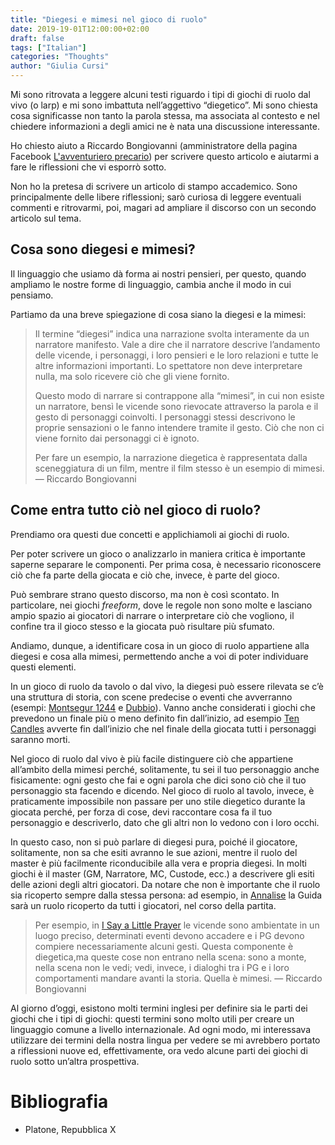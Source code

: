 ```yaml
---
title: "Diegesi e mimesi nel gioco di ruolo"
date: 2019-19-01T12:00:00+02:00
draft: false
tags: ["Italian"]
categories: "Thoughts"
author: "Giulia Cursi"
---
```


Mi sono ritrovata a leggere alcuni testi riguardo i tipi di giochi di ruolo dal vivo (o larp) e mi sono imbattuta nell’aggettivo “diegetico”. Mi sono chiesta cosa significasse non tanto la parola stessa, ma associata al contesto e nel chiedere informazioni a degli amici ne è nata una discussione interessante.

Ho chiesto aiuto a Riccardo Bongiovanni (amministratore della pagina Facebook [L'avventuriero precario](https://www.facebook.com/AvventurieroPrecario/)) per scrivere questo articolo e aiutarmi a fare le riflessioni che vi esporrò sotto.

Non ho la pretesa di scrivere un articolo di stampo accademico. Sono principalmente delle libere riflessioni; sarò curiosa di leggere eventuali commenti e ritrovarmi, poi, magari ad ampliare il discorso con un secondo articolo sul tema.

## Cosa sono diegesi e mimesi?

Il linguaggio che usiamo dà forma ai nostri pensieri, per questo, quando ampliamo le nostre forme di linguaggio, cambia anche il modo in cui pensiamo.

Partiamo da una breve spiegazione di cosa siano la diegesi e la mimesi:

> Il termine “diegesi” indica una narrazione svolta interamente da un narratore manifesto. Vale a dire che il narratore descrive l’andamento delle vicende, i personaggi, i loro pensieri e le loro relazioni e tutte le altre informazioni importanti. Lo spettatore non deve interpretare nulla, ma solo ricevere ciò che gli viene fornito.
> 
> Questo modo di narrare si contrappone alla “mimesi”, in cui non esiste un narratore, bensì le vicende sono rievocate attraverso la parola e il gesto di personaggi coinvolti. I personaggi stessi descrivono le proprie sensazioni o le fanno intendere tramite il gesto. Ciò che non ci viene fornito dai personaggi ci è ignoto. 
> 
> Per fare un esempio, la narrazione diegetica è rappresentata dalla sceneggiatura di un film, mentre il film stesso è un esempio di mimesi. 
> — Riccardo Bongiovanni

## Come entra tutto ciò nel gioco di ruolo?

Prendiamo ora questi due concetti e applichiamoli ai giochi di ruolo.

Per poter scrivere un gioco o analizzarlo in maniera critica è importante saperne separare le componenti. Per prima cosa, è necessario riconoscere ciò che fa parte della giocata e ciò che, invece, è parte del gioco.

Può sembrare strano questo discorso, ma non è così scontato. In particolare, nei giochi *freeform*, dove le regole non sono molte e lasciano ampio spazio ai giocatori di narrare o interpretare ciò che vogliono, il confine tra il gioco stesso e la giocata può risultare più sfumato.

Andiamo, dunque, a identificare cosa in un gioco di ruolo appartiene alla diegesi e cosa alla mimesi, permettendo anche a voi di poter individuare questi elementi.

In un gioco di ruolo da tavolo o dal vivo, la diegesi può essere rilevata se c’è una struttura di storia, con scene predecise o eventi che avverranno (esempi: [Montsegur 1244](http://www.narrattiva.it/it/shop/tabellone-e-segnalini/montsegur-1244/) e [Dubbio](http://www.narrattiva.it/it/shop/tabellone-e-segnalini/dubbio/)). Vanno anche considerati i giochi che prevedono un finale più o meno definito fin dall’inizio, ad esempio [Ten Candles](http://cavalrygames.com/ten-candles/) avverte fin dall’inizio che nel finale della giocata tutti i personaggi saranno morti.

Nel gioco di ruolo dal vivo è più facile distinguere ciò che appartiene all’ambito della mimesi perché, solitamente, tu sei il tuo personaggio anche fisicamente: ogni gesto che fai e ogni parola che dici sono ciò che il tuo personaggio sta facendo e dicendo. Nel gioco di ruolo al tavolo, invece, è praticamente impossibile non passare per uno stile diegetico durante la giocata perché, per forza di cose, devi raccontare cosa fa il tuo personaggio e descriverlo, dato che gli altri non lo vedono con i loro occhi.

In questo caso, non si può parlare di diegesi pura, poiché il giocatore, solitamente, non sa che esiti avranno le sue azioni, mentre il ruolo del master è più facilmente riconducibile alla vera e propria diegesi. In molti giochi è il master (GM, Narratore, MC, Custode, ecc.) a descrivere gli esiti delle azioni degli altri giocatori. Da notare che non è importante che il ruolo sia ricoperto sempre dalla stessa persona: ad esempio, in [Annalise](http://www.narrattiva.it/it/shop/libro/annalise-2-edizione/) la Guida sarà un ruolo ricoperto da tutti i giocatori, nel corso della partita.

> Per esempio, in [I Say a Little Prayer](https://scenariofestival.se/archive/scenarios-2014/i-say-a-little-prayer/) le vicende sono ambientate in un luogo preciso, determinati eventi devono accadere e i PG devono compiere necessariamente alcuni gesti. Questa componente è diegetica,ma queste cose non entrano nella scena: sono a monte, nella scena non le vedi; vedi, invece, i dialoghi tra i PG e i loro comportamenti mandare avanti la storia. Quella è mimesi.
> — Riccardo Bongiovanni

Al giorno d’oggi, esistono molti termini inglesi per definire sia le parti dei giochi che i tipi di giochi: questi termini sono molto utili per creare un linguaggio comune a livello internazionale. Ad ogni modo, mi interessava utilizzare dei termini della nostra lingua per vedere se mi avrebbero portato a riflessioni nuove ed, effettivamente, ora vedo alcune parti dei giochi di ruolo sotto un’altra prospettiva.

# Bibliografia
- Platone, Repubblica X